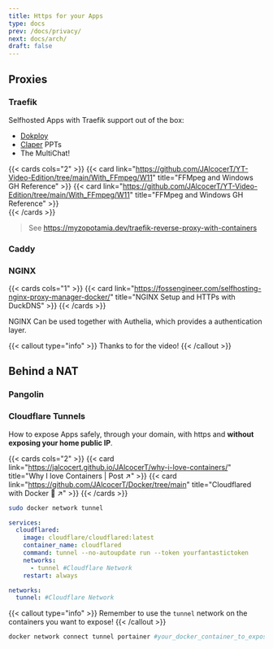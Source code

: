 ```yaml
---
title: Https for your Apps
type: docs
prev: /docs/privacy/
next: docs/arch/
draft: false
---
```



## Proxies


### Traefik

Selfhosted Apps with Traefik support out of the box:
* [Dokploy](https://jalcocert.github.io/JAlcocerT/selfhosted-paas/#dokploy)
* [Claper](https://jalcocert.github.io/JAlcocerT/creating-presentations-with-ai/#selfhosting-cool-ppt-software) PPTs
* The MultiChat!

{{< cards cols="2" >}}
  {{< card link="https://github.com/JAlcocerT/YT-Video-Edition/tree/main/With_FFmpeg/W11" title="FFMpeg and Windows GH Reference" >}}
  {{< card link="https://github.com/JAlcocerT/YT-Video-Edition/tree/main/With_FFmpeg/W11" title="FFMpeg and Windows GH Reference" >}}  
{{< /cards >}}

> See https://myzopotamia.dev/traefik-reverse-proxy-with-containers

### Caddy

### NGINX

{{< cards cols="1" >}}
  {{< card link="https://fossengineer.com/selfhosting-nginx-proxy-manager-docker/" title="NGINX Setup and HTTPs with DuckDNS" >}}
{{< /cards >}}

NGINX Can be used together with Authelia, which provides a authentication layer.


{{< callout type="info" >}}
Thanks to for the video!
{{< /callout >}}

## Behind a NAT 

### Pangolin

### Cloudflare Tunnels

How to expose Apps safely, through your domain, with https and **without exposing your home public IP**.



{{< cards cols="2" >}}
  {{< card link="https://jalcocert.github.io/JAlcocerT/why-i-love-containers/" title="Why I love Containers | Post ↗" >}}
  {{< card link="https://github.com/JAlcocerT/Docker/tree/main" title="Cloudflared with Docker 🐋 ↗" >}}
{{< /cards >}}

```sh
sudo docker network tunnel
```


```yml
services:
  cloudflared:
    image: cloudflare/cloudflared:latest
    container_name: cloudflared
    command: tunnel --no-autoupdate run --token yourfantastictoken
    networks:
      - tunnel #Cloudflare Network
    restart: always

networks:
  tunnel: #Cloudflare Network
```

{{< callout type="info" >}}
Remember to use the `tunnel` network on the containers you want to expose!
{{< /callout >}}

```sh
docker network connect tunnel portainer #your_docker_container_to_expose  #network (tunnel) - service
```